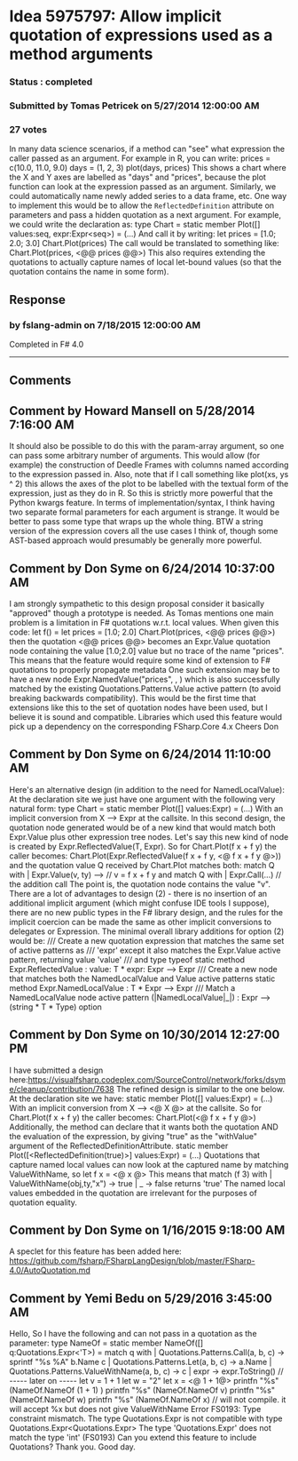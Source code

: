 # Idea 5975797: Allow implicit quotation of expressions used as a method arguments #

### Status : completed

### Submitted by Tomas Petricek on 5/27/2014 12:00:00 AM

### 27 votes

In many data science scenarios, if a method can "see" what expression the caller passed as an argument. For example in R, you can write:
prices = c(10.0, 11.0, 9.0)
days = (1, 2, 3)
plot(days, prices)
This shows a chart where the X and Y axes are labelled as "days" and "prices", because the plot function can look at the expression passed as an argument. Similarly, we could automatically name newly added series to a data frame, etc.
One way to implement this would be to allow the `ReflectedDefinition` attribute on parameters and pass a hidden quotation as a next argument. For example, we could write the declaration as:
type Chart =
static member Plot([<ReflectedDefinition>] values:seq<float>, expr:Expr<seq<float>>) = (...)
And call it by writing:
let prices = [1.0; 2.0; 3.0]
Chart.Plot(prices)
The call would be translated to something like:
Chart.Plot(prices, <@@ prices @@>)
This also requires extending the quotations to actually capture names of local let-bound values (so that the quotation contains the name in some form).



## Response 
### by fslang-admin on 7/18/2015 12:00:00 AM

Completed in F# 4.0

------------------------
## Comments


## Comment by Howard Mansell on 5/28/2014 7:16:00 AM
It should also be possible to do this with the param-array argument, so one can pass some arbitrary number of arguments. This would allow (for example) the construction of Deedle Frames with columns named according to the expression passed in.
Also, note that if I call something like plot(xs, ys ^ 2) this allows the axes of the plot to be labelled with the textual form of the expression, just as they do in R. So this is strictly more powerful that the Python kwargs feature.
In terms of implementation/syntax, I think having two separate formal parameters for each argument is strange. It would be better to pass some type that wraps up the whole thing.
BTW a string version of the expression covers all the use cases I think of, though some AST-based approach would presumably be generally more powerful.


## Comment by Don Syme on 6/24/2014 10:37:00 AM
I am strongly sympathetic to this design proposal consider it basically "approved" though a prototype is needed.
As Tomas mentions one main problem is a limitation in F# quotations w.r.t. local values. When given this code:
let f() =
let prices = [1.0; 2.0]
Chart.Plot(prices, <@@ prices @@>)
then the quotation <@@ prices @@> becomes an Expr.Value quotation node containing the value [1.0;2.0] value but no trace of the name "prices". This means that the feature would require some kind of extension to F# quotations to properly propagate metadata
One such extension may be to have a new node Expr.NamedValue("prices", <value>, <type>) which is also successfully matched by the existing Quotations.Patterns.Value active pattern (to avoid breaking backwards compatibility). This would be the first time that extensions like this to the set of quotation nodes have been used, but I believe it is sound and compatible.
Libraries which used this feature would pick up a dependency on the corresponding FSharp.Core 4.x
Cheers
Don


## Comment by Don Syme on 6/24/2014 11:10:00 AM
Here's an alternative design (in addition to the need for NamedLocalValue):
At the declaration site we just have one argument with the following very natural form:
type Chart =
static member Plot([<ReflectedDefinition>] values:Expr<X>) = (...)
With an implicit conversion from X --> Expr<X> at the callsite. In this second design, the quotation node generated would be of a new kind that would match both Expr.Value plus other expression tree nodes. Let's say this new kind of node is created by Expr.ReflectedValue(T, Expr).
So for
Chart.Plot(f x + f y)
the caller becomes:
Chart.Plot(Expr.ReflectedValue(f x + f y, <@ f x + f y @>))
and the quotation value Q received by Chart.Plot matches both:
match Q with
| Expr.Value(v, ty) --> // v = f x + f y
and
match Q with
| Expr.Call(...) // the addition call
The point is, the quotation node contains the value "v".
There are a lot of advantages to design (2) - there is no insertion of an additional implicit argument (which might confuse IDE tools I suppose), there are no new public types in the F# library design, and the rules for the implicit coercion can be made the same as other implicit conversions to delegates or Expression<T>.
The minimal overall library additions for option (2) would be:
/// Create a new quotation expression that matches the same set of active patterns as
/// 'expr' except it also matches the Expr.Value active pattern, returning value 'value'
/// and type typeof<T>
static method Expr.ReflectedValue : value: T * expr: Expr<T> --> Expr<T>
/// Create a new node that matches both the NamedLocalValue and Value active patterns
static method Expr.NamedLocalValue : T * Expr --> Expr
/// Match a NamedLocalValue node
active pattern (|NamedLocalValue|_|) : Expr<T> --> (string * T * Type) option


## Comment by Don Syme on 10/30/2014 12:27:00 PM
I have submitted a design here:https://visualfsharp.codeplex.com/SourceControl/network/forks/dsyme/cleanup/contribution/7638
The refined design is similar to the one below. At the declaration site we have:
static member Plot([<ReflectedDefinition>] values:Expr<X>) = (...)
With an implicit conversion from X --> <@ X @> at the callsite. So for
Chart.Plot(f x + f y)
the caller becomes:
Chart.Plot(<@ f x + f y @>)
Additionally, the method can declare that it wants both the quotation AND the evaluation of the expression, by giving "true" as the "withValue" argument of the ReflectedDefinitionAttribute.
static member Plot([<ReflectedDefinition(true)>] values:Expr<X>) = (...)
Quotations that capture named local values can now look at the captured name by matching ValueWithName, so
let f x = <@ x @>
This means that
match (f 3) with
| ValueWithName(obj,ty,"x") -> true
| _ -> false
returns 'true'
The named local values embedded in the quotation are irrelevant for the purposes of quotation equality.


## Comment by Don Syme on 1/16/2015 9:18:00 AM
A speclet for this feature has been added here: https://github.com/fsharp/FSharpLangDesign/blob/master/FSharp-4.0/AutoQuotation.md


## Comment by Yemi Bedu on 5/29/2016 3:45:00 AM
Hello,
So I have the following and can not pass in a quotation as the parameter:
type NameOf =
static member NameOf([<ReflectedDefinition>] q:Quotations.Expr<'T>) =
match q with
| Quotations.Patterns.Call(a, b, c) -> sprintf "%s %A" b.Name c
| Quotations.Patterns.Let(a, b, c) -> a.Name
| Quotations.Patterns.ValueWithName(a, b, c) -> c
| expr -> expr.ToString()
// ----- later on -----
let v = 1 + 1
let w = "2"
let x = <@ 1 + 1@>
printfn "%s" (NameOf.NameOf (1 + 1) )
printfn "%s" (NameOf.NameOf v)
printfn "%s" (NameOf.NameOf w)
printfn "%s" (NameOf.NameOf x) // will not compile. it will accept %x but does not give ValueWithName
Error FS0193: Type constraint mismatch. The type
Quotations.Expr<int>
is not compatible with type
Quotations.Expr<Quotations.Expr<int>>
The type 'Quotations.Expr<int>' does not match the type 'int' (FS0193)
Can you extend this feature to include Quotations? Thank you. Good day.

